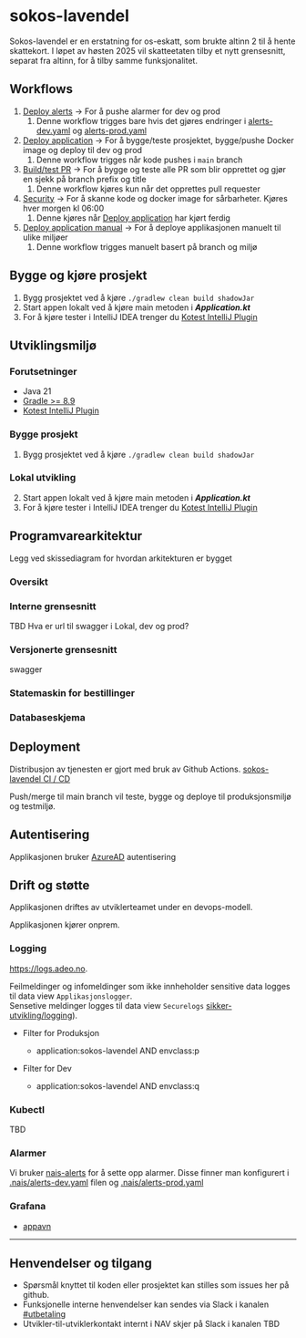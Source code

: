 # sokos-lavendel

Sokos-lavendel er en erstatning for os-eskatt, som brukte altinn 2 til å hente skattekort. I løpet av høsten 2025 vil skatteetaten tilby et nytt grensesnitt, separat fra altinn, for å 
tilby samme funksjonalitet.

## Workflows

1. [Deploy alerts](.github/workflows/alerts.yaml) -> For å pushe alarmer for dev og prod
   1. Denne workflow trigges bare hvis det gjøres endringer i [alerts-dev.yaml](.nais/alerts-dev.yaml) og [alerts-prod.yaml](.nais/alerts-prod.yaml)
2. [Deploy application](.github/workflows/deploy.yaml) -> For å bygge/teste prosjektet, bygge/pushe Docker image og deploy til dev og prod
   1. Denne workflow trigges når kode pushes i `main` branch
3. [Build/test PR](.github/workflows/build-pr.yaml) -> For å bygge og teste alle PR som blir opprettet og gjør en sjekk på branch prefix og title
   1. Denne workflow kjøres kun når det opprettes pull requester
4. [Security](.github/workflows/security.yaml) -> For å skanne kode og docker image for sårbarheter. Kjøres hver morgen kl 06:00
   1. Denne kjøres når [Deploy application](.github/workflows/deploy.yaml) har kjørt ferdig
5. [Deploy application manual](.github/workflows/manual-deploy.yaml) -> For å deploye applikasjonen manuelt til ulike miljøer
   1. Denne workflow trigges manuelt basert på branch og miljø

## Bygge og kjøre prosjekt
1. Bygg prosjektet ved å kjøre `./gradlew clean build shadowJar`
2. Start appen lokalt ved å kjøre main metoden i ***Application.kt***
3. For å kjøre tester i IntelliJ IDEA trenger du [Kotest IntelliJ Plugin](https://plugins.jetbrains.com/plugin/14080-kotest)
 

## Utviklingsmiljø
### Forutsetninger
* Java 21
* [Gradle >= 8.9](https://gradle.org/)
* [Kotest IntelliJ Plugin](https://plugins.jetbrains.com/plugin/14080-kotest)

### Bygge prosjekt
1. Bygg prosjektet ved å kjøre `./gradlew clean build shadowJar`

### Lokal utvikling
2. Start appen lokalt ved å kjøre main metoden i ***Application.kt***
3. For å kjøre tester i IntelliJ IDEA trenger du [Kotest IntelliJ Plugin](https://plugins.jetbrains.com/plugin/14080-kotest)

## Programvarearkitektur
Legg ved skissediagram for hvordan arkitekturen er bygget

### Oversikt

### Interne grensesnitt
TBD Hva er url til swagger i Lokal, dev og prod?

### Versjonerte grensesnitt

swagger

### Statemaskin for bestillinger



### Databaseskjema


## Deployment
Distribusjon av tjenesten er gjort med bruk av Github Actions.
[sokos-lavendel CI / CD](https://github.com/navikt/sokos-lavendel/actions)

Push/merge til main branch vil teste, bygge og deploye til produksjonsmiljø og testmiljø.

## Autentisering
Applikasjonen bruker [AzureAD](https://docs.nais.io/security/auth/azure-ad/) autentisering

## Drift og støtte

Applikasjonen driftes av utviklerteamet under en devops-modell.

Applikasjonen kjører onprem.

### Logging

https://logs.adeo.no.

Feilmeldinger og infomeldinger som ikke innheholder sensitive data logges til data view `Applikasjonslogger`.  
Sensetive meldinger logges til data view `Securelogs` [sikker-utvikling/logging](https://sikkerhet.nav.no/docs/sikker-utvikling/logging)).

- Filter for Produksjon
    * application:sokos-lavendel AND envclass:p

- Filter for Dev
    * application:sokos-lavendel AND envclass:q

### Kubectl
TBD

### Alarmer
Vi bruker [nais-alerts](https://doc.nais.io/observability/alerts) for å sette opp alarmer. 
Disse finner man konfigurert i [.nais/alerts-dev.yaml](.nais/alerts-dev.yaml) filen og [.nais/alerts-prod.yaml](.nais/alerts-prod.yaml)

### Grafana
- [appavn](url)
---

## Henvendelser og tilgang
- Spørsmål knyttet til koden eller prosjektet kan stilles som issues her på github.
- Funksjonelle interne henvendelser kan sendes via Slack i kanalen [#utbetaling](https://nav-it.slack.com/archives/CKZADNFBP)
- Utvikler-til-utviklerkontakt internt i NAV skjer på Slack i kanalen TBD
